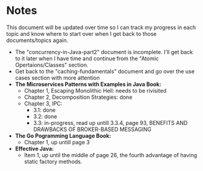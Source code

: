 # Notes
This document will be updated over time so I can track my progress in each topic and know where to start over when I get back to those documents/topics again.
- The "concurrency-in-Java-part2" document is incomplete. I'll get back to it later when I have time and continue from the "Atomic Opertaions/Classes" section.
- Get back to the "caching-fundamentals" document and go over the use cases section with more attention
- **The Microservices Patterns with Examples in Java Book:**
    - Chapter 1, Escaping Monolithic Hell: needs to be rivisited
    - Chapter 2, Decomposition Strategies: done
    - Chapter 3, IPC:
        - 3.1: done
        - 3.2: done
        - 3.3: in-progress, read up untill 3.3.4, page 93, BENEFITS AND DRAWBACKS OF BROKER-BASED MESSAGING
- **The Go Pogramming Language Book:**
    - Chapter 1, up untill page 3
- **Effective Java:**
    - Item 1, up until the middle of page 26, the fourth advantage of having static factory methods.
